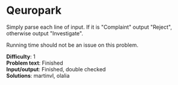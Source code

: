 # Qeuropark
Simply parse each line of input. If it is "Complaint" output "Reject", otherwise output "Investigate".

Running time should not be an issue on this problem.

__Difficulty__: 1  
__Problem text__: Finished  
__Input/output__: Finished, double checked  
__Solutions__: martinvl, olalia
